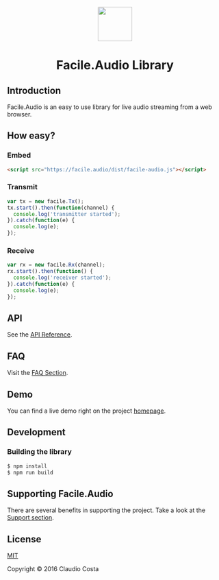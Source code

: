 <p align="center"><a href="https://facile.audio" target="_blank"><img width="80"src="https://avatars3.githubusercontent.com/u/21259581?v=3&s=80"></a></p>

<h1 align="center">Facile.Audio Library</h1>

## Introduction

Facile.Audio is an easy to use library for live audio streaming from a web browser.

## How easy?

### Embed

```html
<script src="https://facile.audio/dist/facile-audio.js"></script>
```

### Transmit
```js
var tx = new facile.Tx();
tx.start().then(function(channel) {
  console.log('transmitter started');
}).catch(function(e) {
  console.log(e);
});
```

### Receive
```js
var rx = new facile.Rx(channel);
rx.start().then(function() {
  console.log('receiver started');
}).catch(function(e) {
  console.log(e);
});
```

## API

See the [API Reference](https://github.com/FacileAudio/facile/blob/master/API.md).

## FAQ

Visit the [FAQ Section](https://facile.audio/#!/faq).

## Demo

You can find a live demo right on the project [homepage](https://facile.audio).

## Development

### Building the library

```sh
$ npm install
$ npm run build
```

## Supporting Facile.Audio

There are several benefits in supporting the project. Take a look at the [Support section](https://facile.audio/#!/support).

## License

[MIT](http://opensource.org/licenses/MIT)

Copyright © 2016 Claudio Costa
